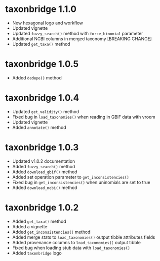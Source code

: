 # taxonbridge 1.1.0

* New hexagonal logo and workflow
* Updated vignette
* Updated `fuzzy_search()` method with `force_binomial` parameter
* Additional NCBI columns in merged taxonomy [BREAKING CHANGE]
* Updated `get_taxa()` method

# taxonbridge 1.0.5

* Added `dedupe()` method

# taxonbridge 1.0.4

* Updated `get_validity()` method
* Fixed bug in `load_taxonomies()` when reading in GBIF data with vroom
* Updated vignette
* Added `annotate()` method

# taxonbridge 1.0.3

* Updated v1.0.2 documentation
* Added `fuzzy_search()` method
* Added `download_gbif()` method
* Added set operation parameter to `get_inconsistencies()`
* Fixed bug in `get_inconsistencies()` when uninomials are set to true
* Added `download_ncbi()` method

# taxonbridge 1.0.2

* Added `get_taxa()` method
* Added a vignette
* Added `get_inconsistencies()` method
* Added merge stats to `load_taxonomies()` output tibble attributes fields
* Added provenance columns to `load_taxonomies()` output tibble
* Fixed bug when loading stub data with `load_taxonomies()`
* Added `taxonbridge` logo
